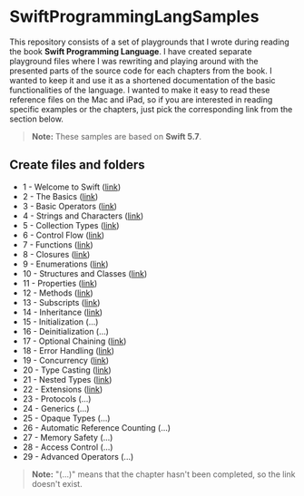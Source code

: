 
# SwiftProgrammingLangSamples

This repository consists of a set of playgrounds that I wrote during reading the book **Swift Programming Language**. I have created separate playground files where I was rewriting and playing around with the presented parts of the source code for each chapters from the book. I wanted to keep it and use it as a shortened documentation of the basic functionalities of the language. I wanted to make it easy to read these reference files on the Mac and iPad, so if you are interested in reading specific examples or the chapters, just pick the corresponding link from the section below.

> **Note:** These samples are based on **Swift 5.7**.


## Create files and folders

- 1  - Welcome to Swift ([link](https://github.com/admchm/SwiftProgrammingLangSamples/blob/main/SwiftProgrammingLangSamples/1_Welcome_to_Swift.playground/Contents.swift))
- 2  - The Basics ([link](https://github.com/admchm/SwiftProgrammingLangSamples/blob/main/SwiftProgrammingLangSamples/2_The_Basics.playground/Contents.swift))
- 3  - Basic Operators ([link](https://github.com/admchm/SwiftProgrammingLangSamples/blob/main/SwiftProgrammingLangSamples/3_Basic_Operators.playground/Contents.swift))
- 4  - Strings and Characters ([link](https://github.com/admchm/SwiftProgrammingLangSamples/blob/main/SwiftProgrammingLangSamples/4_Strings_and_characters.playground/Contents.swift))
- 5  - Collection Types ([link](https://github.com/admchm/SwiftProgrammingLangSamples/blob/main/SwiftProgrammingLangSamples/5_Collection_Types.playground/Contents.swift))
- 6  - Control Flow ([link](https://github.com/admchm/SwiftProgrammingLangSamples/blob/main/SwiftProgrammingLangSamples/6_Control_flow.playground/Contents.swift))
- 7  - Functions ([link](https://github.com/admchm/SwiftProgrammingLangSamples/blob/main/SwiftProgrammingLangSamples/7_Functions.playground/Contents.swift))
- 8  - Closures ([link](https://github.com/admchm/SwiftProgrammingLangSamples/blob/main/SwiftProgrammingLangSamples/8_Closures.playground/Contents.swift))
- 9  - Enumerations ([link](https://github.com/admchm/SwiftProgrammingLangSamples/blob/main/SwiftProgrammingLangSamples/9_Enumerations.playground/Contents.swift))
- 10 - Structures and Classes ([link](https://github.com/admchm/SwiftProgrammingLangSamples/blob/main/SwiftProgrammingLangSamples/10_Structures_and_Classes.playground/Contents.swift))
- 11 - Properties ([link](https://github.com/admchm/SwiftProgrammingLangSamples/blob/main/SwiftProgrammingLangSamples/11_Properties.playground/Contents.swift))
- 12 - Methods ([link](https://github.com/admchm/SwiftProgrammingLangSamples/blob/main/SwiftProgrammingLangSamples/12_Methods.playground/Contents.swift))
- 13 - Subscripts ([link](https://github.com/admchm/SwiftProgrammingLangSamples/blob/main/SwiftProgrammingLangSamples/13_Subscripts.playground/Contents.swift))
- 14 - Inheritance ([link](https://github.com/admchm/SwiftProgrammingLangSamples/blob/main/SwiftProgrammingLangSamples/14_Inheritance.playground/Contents.swift))
- 15 - Initialization (...)
- 16 - Deinitialization (...)
- 17 - Optional Chaining ([link](https://github.com/admchm/SwiftProgrammingLangSamples/blob/main/SwiftProgrammingLangSamples/17_Optional_chaining.playground/Contents.swift))
- 18 - Error Handling ([link](https://github.com/admchm/SwiftProgrammingLangSamples/blob/main/SwiftProgrammingLangSamples/18_Error_handling.playground/Contents.swift))
- 19 - Concurrency ([link](https://github.com/admchm/SwiftProgrammingLangSamples/blob/main/SwiftProgrammingLangSamples/19_Concurrency.playground/Contents.swift))
- 20 - Type Casting ([link](https://github.com/admchm/SwiftProgrammingLangSamples/blob/main/SwiftProgrammingLangSamples/20_Type_Casting.playground/Contents.swift))
- 21 - Nested Types ([link](https://github.com/admchm/SwiftProgrammingLangSamples/blob/main/SwiftProgrammingLangSamples/21_Nested_types.playground/Contents.swift))
- 22 - Extensions ([link](https://github.com/admchm/SwiftProgrammingLangSamples/blob/main/SwiftProgrammingLangSamples/22_Extensions.playground/Contents.swift))
- 23 - Protocols (...)
- 24 - Generics (...)
- 25 - Opaque Types (...)
- 26 - Automatic Reference Counting (...)
- 27 - Memory Safety (...)
- 28 - Access Control (...)
- 29 - Advanced Operators (...)

> **Note:** "(...)" means that the chapter hasn't been completed, so the link doesn't exist.
